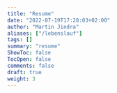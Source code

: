 ```yaml
---
title: "Resume"
date: "2022-07-19T17:28:03+02:00"
author: "Martin Jindra"
aliases: ["/lebenslauf"]
tags: []
summary: "resume"
ShowToc: false
TocOpen: false
comments: false
draft: true
weight: 3
---
```

